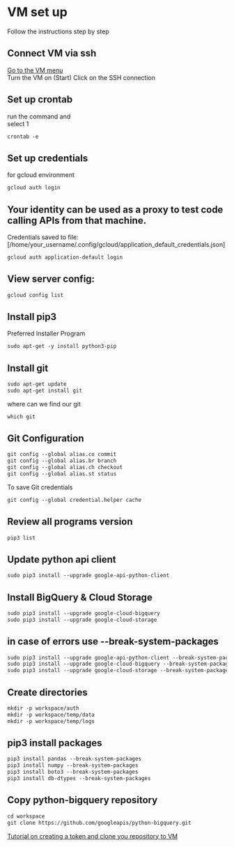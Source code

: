 # VM set up
Follow the instructions step by step


## Connect VM via ssh
[Go to the VM menu](https://console.cloud.google.com/compute/instances)<br>
Turn the VM on (Start)
Click on the SSH connection

## Set up crontab
run the command and<br> 
select 1
```dtd
crontab -e
```


## Set up credentials
for gcloud environment
```dtd
gcloud auth login
```


## Your identity can be used as a proxy to test code calling APIs from that machine.
Credentials saved to file: [/home/your_username/.config/gcloud/application_default_credentials.json]
```dtd
gcloud auth application-default login
```

## View server config:
```dtd
gcloud config list
```


## Install pip3
Preferred Installer Program
```dtd
sudo apt-get -y install python3-pip
```


## Install git
```dtd
sudo apt-get update
sudo apt-get install git
```
where can we find our git
```dtd
which git
```

## Git Configuration
```dtd
git config --global alias.co commit
git config --global alias.br branch
git config --global alias.ch checkout
git config --global alias.st status
```
To save Git credentials
```dtd
git config --global credential.helper cache
```

## Review all programs version
```dtd
pip3 list
```


## Update python api client
```dtd
sudo pip3 install --upgrade google-api-python-client
```

## Install BigQuery & Cloud Storage
```dtd
sudo pip3 install --upgrade google-cloud-bigquery
sudo pip3 install --upgrade google-cloud-storage
```

## in case of errors use  --break-system-packages
```dtd
sudo pip3 install --upgrade google-api-python-client --break-system-packages
sudo pip3 install --upgrade google-cloud-bigquery --break-system-packages
sudo pip3 install --upgrade google-cloud-storage --break-system-packages
```

## Create directories
```dtd
mkdir -p workspace/auth
mkdir -p workspace/temp/data
mkdir -p workspace/temp/logs
```

## pip3 install packages
```dtd
pip3 install pandas --break-system-packages
pip3 install numpy --break-system-packages
pip3 install boto3 --break-system-packages
pip3 install db-dtypes --break-system-packages
```

## Copy python-bigquery repository
```dtd
cd workspace
git clone https://github.com/googleapis/python-bigquery.git
```

[Tutorial on creating a token and clone you repository to VM](https://youtu.be/6s_iMLHUvCI?si=LWOqWRnF6ZU0Swvc)